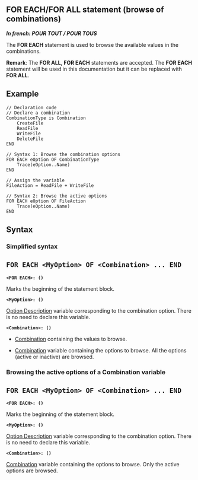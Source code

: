 
## FOR EACH/FOR ALL statement (browse of combinations)

***In french: POUR TOUT / POUR TOUS***
				

<a name="description"></a>
The **FOR EACH** statement is used to browse the available values in the combinations.  

**Remark**: The **FOR ALL, FOR EACH** statements are accepted. The **FOR EACH** statement will be used in this documentation but it can be replaced with **FOR ALL**.
<a name="Example1"></a>
<a name="sample_code"></a>

## Example


```wl
// Declaration code
// Declare a combination
CombinationType is Combination
	CreateFile
	ReadFile
	WriteFile
	DeleteFile
END
```

```wl
// Syntax 1: Browse the combination options
FOR EACH eOption OF CombinationType
	Trace(eOption..Name)
END
```

```wl
// Assign the variable
FileAction = ReadFile + WriteFile

// Syntax 2: Browse the active options
FOR EACH eOption OF FileAction
	Trace(eOption..Name)
END
```





<a name="XSYNTAX"></a>
<a name="SYNTAX1"></a>

## Syntax

### Simplified syntax

`FOR EACH <MyOption> OF <Combination>
    	 ...
END
`
---

**`<FOR EACH>: ()`**

Marks the beginning of the statement block.

**`<MyOption>: ()`**

[Option Description](../WDLang1/1000023072.md) variable corresponding to the combination option. There is no need to declare this variable. 

**`<Combination>: ()`**



- [Combination](../Motscles/1514074.md) containing the values to browse. 

- [Combination](../Motscles/1514074.md) variable containing the options to browse. All the options (active or inactive) are browsed. 





<a name="SYNTAX2"></a>

### Browsing the active options of a Combination variable

`FOR EACH <MyOption> OF <Combination>
    	 ...
END
`
---

**`<FOR EACH>: ()`**

Marks the beginning of the statement block.

**`<MyOption>: ()`**

[Option Description](../WDLang1/1000023072.md) variable corresponding to the combination option. There is no need to declare this variable. 

**`<Combination>: ()`**

[Combination](../Motscles/1514074.md) variable containing the options to browse. Only the active options are browsed. 




